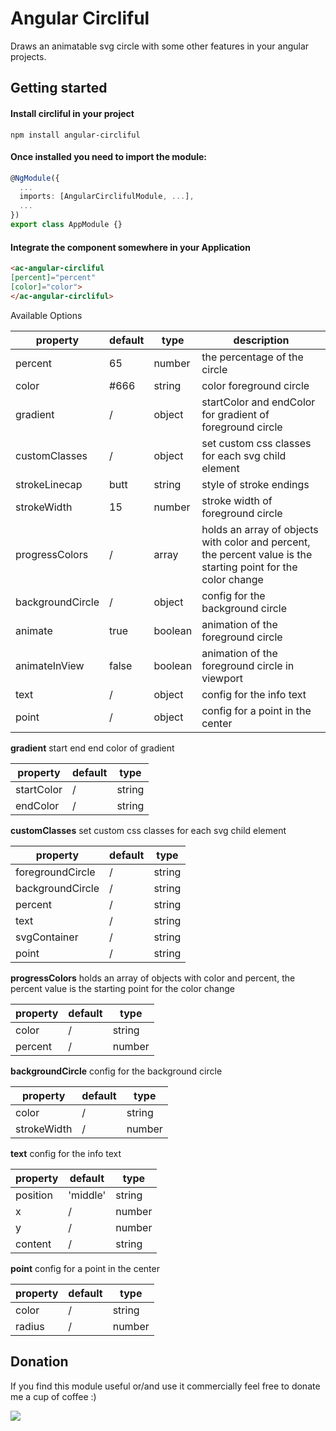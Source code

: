 # Angular Circliful 

Draws an animatable svg circle with some other features in your angular projects.

## Getting started

#### Install circliful in your project
```
npm install angular-circliful
```

#### Once installed you need to import the module:</h3>
```typescript
@NgModule({
  ...
  imports: [AngularCirclifulModule, ...],
  ...
})
export class AppModule {}
```

#### Integrate the component somewhere in your Application</h3>
```html
<ac-angular-circliful 
[percent]="percent" 
[color]="color">
</ac-angular-circliful>
```

Available Options

| property        | default           | type  | description
| ------------- |------------- | ----- | ----- |
| percent      | 65 | number | the percentage of the circle
| color      | #666 | string | color foreground circle 
| gradient      | / | object | startColor and endColor for gradient of foreground circle
| customClasses      | / | object | set custom css classes for each svg child element 
| strokeLinecap      | butt | string | style of stroke endings
| strokeWidth      | 15 | number | stroke width of foreground circle
| progressColors      | / | array | holds an array of objects with color and percent, the percent value is the starting point for the color change
| backgroundCircle      | / | object | config for the background circle 
| animate      | true | boolean | animation of the foreground circle
| animateInView      | false | boolean | animation of the foreground circle in viewport
| text      | / | object | config for the info text
| point      | / | object | config for a point in the center 

**gradient** start end end color of gradient

| property        | default           | type  
| ------------- |------------- | ----- | 
| startColor      | / | string 
| endColor      | / | string

**customClasses** set custom css classes for each svg child element

| property        | default           | type  
| ------------- |------------- | ----- | 
| foregroundCircle      | / | string 
| backgroundCircle      | / | string
| percent      | / | string 
| text      | / | string
| svgContainer      | / | string
| point      | / | string

**progressColors** holds an array of objects with color and percent, the percent value is the starting point for the color change

| property        | default           | type  
| ------------- |------------- | ----- | 
| color      | / | string 
| percent      | / | number 

**backgroundCircle** config for the background circle

| property        | default           | type  
| ------------- |------------- | ----- | 
| color      | / | string 
| strokeWidth      | / | number

**text** config for the info text

| property        | default           | type  
| ------------- |------------- | ----- | 
| position      | 'middle' | string 
| x      | / | number
| y      | / | number
| content      | / | string

**point** config for a point in the center

| property        | default           | type  
| ------------- |------------- | ----- | 
| color      | / | string 
| radius      | / | number







Donation
--------
If you find this module useful or/and use it commercially feel free to donate me a cup of coffee :)

[![](https://www.paypalobjects.com/en_US/i/btn/btn_donateCC_LG.gif)](https://www.paypal.com/cgi-bin/webscr?cmd=_s-xclick&hosted_button_id=D3F2MMNDHQ9KQ)
